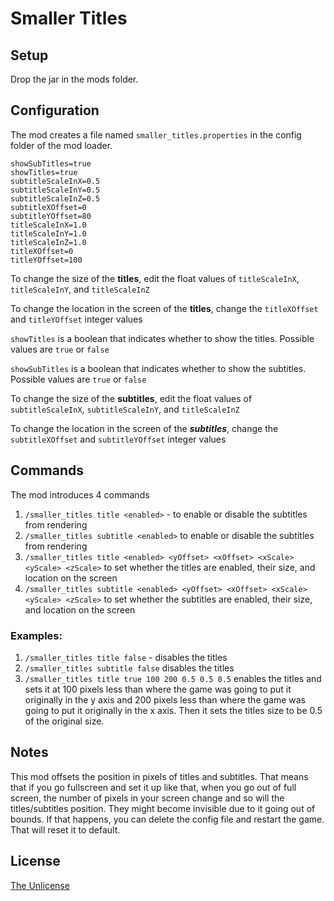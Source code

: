 # Smaller Titles

## Setup

Drop the jar in the mods folder.

## Configuration

The mod creates a file named `smaller_titles.properties` in the config folder of the mod loader.
```
showSubTitles=true
showTitles=true
subtitleScaleInX=0.5
subtitleScaleInY=0.5
subtitleScaleInZ=0.5
subtitleXOffset=0
subtitleYOffset=80
titleScaleInX=1.0
titleScaleInY=1.0
titleScaleInZ=1.0
titleXOffset=0
titleYOffset=100
```
To change the size of the **titles**, edit the float values of `titleScaleInX`, `titleScaleInY`, and `titleScaleInZ`

To change the location in the screen of the **titles**, change the `titleXOffset` and `titleYOffset` integer values

`showTitles` is a boolean that indicates whether to show the titles. Possible values are `true` or `false`

`showSubTitles` is a boolean that indicates whether to show the subtitles. Possible values are `true` or `false`

To change the size of the **subtitles**, edit the float values of `subtitleScaleInX`, `subtitleScaleInY`, and `titleScaleInZ`

To change the location in the screen of the **_subtitles_**, change the `subtitleXOffset` and `subtitleYOffset` integer values

## Commands
The mod introduces 4 commands
1. `/smaller_titles title <enabled>` - to enable or disable the subtitles from rendering
2. `/smaller_titles subtitle <enabled>` to enable or disable the subtitles from rendering
3. `/smaller_titles title <enabled> <yOffset> <xOffset> <xScale> <yScale> <zScale>` to set whether the titles are enabled, their size, and location on the screen
4. `/smaller_titles subtitle <enabled> <yOffset> <xOffset> <xScale> <yScale> <zScale>` to set whether the subtitles are enabled, their size, and location on the screen

### Examples:
1. `/smaller_titles title false` - disables the titles
2. `/smaller_titles subtitle false` disables the titles
3. `/smaller_titles title true 100 200 0.5 0.5 0.5` enables the titles and sets it at 100 pixels less than where the game was going to put it originally in the y axis 
and 200 pixels less than where the game was going to put it originally in the x axis.
Then it sets the titles size to be 0.5 of the original size.

## Notes
This mod offsets the position in pixels of titles and subtitles. That means that if you go fullscreen and set it up like that, when you go out of full screen, the number of pixels in your screen change and so will the titles/subtitles position. They might become invisible due to it going out of bounds.
If that happens, you can delete the config file and restart the game. That will reset it to default.
## License

[The Unlicense](https://unlicense.org/)